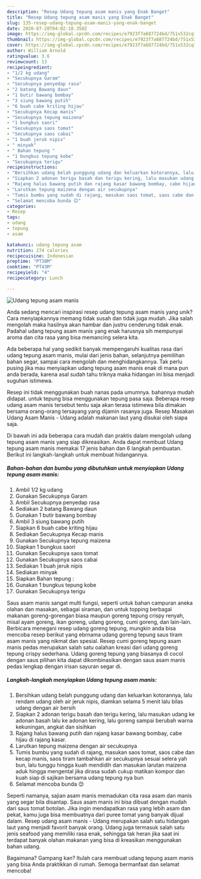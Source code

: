 ```yaml
---
description: "Resep Udang tepung asam manis yang Enak Banget"
title: "Resep Udang tepung asam manis yang Enak Banget"
slug: 135-resep-udang-tepung-asam-manis-yang-enak-banget
date: 2020-07-20T04:02:18.350Z
image: https://img-global.cpcdn.com/recipes/e7923f7a687724bd/751x532cq70/udang-tepung-asam-manis-foto-resep-utama.jpg
thumbnail: https://img-global.cpcdn.com/recipes/e7923f7a687724bd/751x532cq70/udang-tepung-asam-manis-foto-resep-utama.jpg
cover: https://img-global.cpcdn.com/recipes/e7923f7a687724bd/751x532cq70/udang-tepung-asam-manis-foto-resep-utama.jpg
author: William Arnold
ratingvalue: 3.6
reviewcount: 13
recipeingredient:
- "1/2 kg udang"
- "Secukupnya Garam"
- "Secukupnya penyedap rasa"
- "2 batang Bawang daun"
- "1 butir bawang bombay"
- "3 siung bawang putih"
- "6 buah cabe kriting hijau"
- "Secukupnya Kecap manis"
- "Secukupnya tepung maizena"
- "1 bungkus saori"
- "Secukupnya saos tomat"
- "Secukupnya saos cabai"
- "1 buah jeruk nipis"
- " minyak"
- " Bahan tepung "
- "1 bungkus tepung kobe"
- "Secukupnya terigu"
recipeinstructions:
- "Bersihkan udang belah punggung udang dan keluarkan kotorannya, lalu rendam udang oleh air jeruk nipis, diamkan selama 5 menit lalu bilas udang dengan air bersih"
- "Siapkan 2 adonan terigu basah dan terigu kering, lalu masukan udang ke adonan basah lalu ke adonan kering, lalu goreng sampai berubah warna kekuningan, angkat dan sisihkan"
- "Rajang halus bawang putih dan rajang kasar bawang bombay, cabe hijau di rajang kasar."
- "Larutkan tepung maizena dengan air secukupnya"
- "Tumis bumbu yang sudah di rajang, masukan saos tomat, saos cabe dan kecap manis, saos tiram tambahkan air secukupnya sesuai selera yah bun, lalu tunggu hingga kuah mendidih dan masukan larutan maizena aduk hingga mengental jika dirasa sudah cukup matikan kompor dan kuah siap di sajikan bersama udang tepung nya bun"
- "Selamat mencoba bunda 😊"
categories:
- Resep
tags:
- udang
- tepung
- asam

katakunci: udang tepung asam 
nutrition: 274 calories
recipecuisine: Indonesian
preptime: "PT38M"
cooktime: "PT43M"
recipeyield: "4"
recipecategory: Lunch

---
```



![Udang tepung asam manis](https://img-global.cpcdn.com/recipes/e7923f7a687724bd/751x532cq70/udang-tepung-asam-manis-foto-resep-utama.jpg)

Anda sedang mencari inspirasi resep udang tepung asam manis yang unik? Cara menyiapkannya memang tidak susah dan tidak juga mudah. Jika salah mengolah maka hasilnya akan hambar dan justru cenderung tidak enak. Padahal udang tepung asam manis yang enak harusnya sih mempunyai aroma dan cita rasa yang bisa memancing selera kita.

Ada beberapa hal yang sedikit banyak mempengaruhi kualitas rasa dari udang tepung asam manis, mulai dari jenis bahan, selanjutnya pemilihan bahan segar, sampai cara mengolah dan menghidangkannya. Tak perlu pusing jika mau menyiapkan udang tepung asam manis enak di mana pun anda berada, karena asal sudah tahu triknya maka hidangan ini bisa menjadi suguhan istimewa.

Resep ini tidak menggunakan buah nanas pada umumnya. bahannya mudah didapat. untuk tepung bisa menggunakan tepung pasa saja. Beberapa resep udang asam manis tersebut tentu saja akan terasa istimewa bila dimakan bersama orang-orang tersayang yang dijamin rasanya juga. Resep Masakan Udang Asam Manis - Udang adalah makanan laut yang disukai oleh siapa saja.


Di bawah ini ada beberapa cara mudah dan praktis dalam mengolah udang tepung asam manis yang siap dikreasikan. Anda dapat membuat Udang tepung asam manis memakai 17 jenis bahan dan 6 langkah pembuatan. Berikut ini langkah-langkah untuk membuat hidangannya.

<!--inarticleads1-->

##### Bahan-bahan dan bumbu yang dibutuhkan untuk menyiapkan Udang tepung asam manis:

1. Ambil 1/2 kg udang
1. Gunakan Secukupnya Garam
1. Ambil Secukupnya penyedap rasa
1. Sediakan 2 batang Bawang daun
1. Gunakan 1 butir bawang bombay
1. Ambil 3 siung bawang putih
1. Siapkan 6 buah cabe kriting hijau
1. Sediakan Secukupnya Kecap manis
1. Gunakan Secukupnya tepung maizena
1. Siapkan 1 bungkus saori
1. Gunakan Secukupnya saos tomat
1. Gunakan Secukupnya saos cabai
1. Sediakan 1 buah jeruk nipis
1. Sediakan  minyak
1. Siapkan  Bahan tepung :
1. Gunakan 1 bungkus tepung kobe
1. Gunakan Secukupnya terigu


Saus asam manis sangat multi fungsi, seperti untuk bahan campuran aneka olahan dan masakan, sebagai siraman, dan untuk topping berbagai makanan goreng-gorengan biasa maupun goreng tepung crispy renyah, misal ayam goreng, ikan goreng, udang goreng, cumi goreng, dan lain-lain. Berbicara menegani resep udang goreng tepung, mungkin anda bisa mencoba resep berikut yang ebrnama udang goreng tepung saus tiram asam manis yang nikmat dan spesial. Resep cumi goreng tepung asam manis pedas merupakan salah satu oalahan kreasi dari udang goreng tepung crispy sederhana. Udang goreng tepung yang biasanya di cocol dengan saus pilihan kita dapat dikombinasikan dengan saus asam manis pedas lengkap dengan irisan sayuran segar di. 

<!--inarticleads2-->

##### Langkah-langkah menyiapkan Udang tepung asam manis:

1. Bersihkan udang belah punggung udang dan keluarkan kotorannya, lalu rendam udang oleh air jeruk nipis, diamkan selama 5 menit lalu bilas udang dengan air bersih
1. Siapkan 2 adonan terigu basah dan terigu kering, lalu masukan udang ke adonan basah lalu ke adonan kering, lalu goreng sampai berubah warna kekuningan, angkat dan sisihkan
1. Rajang halus bawang putih dan rajang kasar bawang bombay, cabe hijau di rajang kasar.
1. Larutkan tepung maizena dengan air secukupnya
1. Tumis bumbu yang sudah di rajang, masukan saos tomat, saos cabe dan kecap manis, saos tiram tambahkan air secukupnya sesuai selera yah bun, lalu tunggu hingga kuah mendidih dan masukan larutan maizena aduk hingga mengental jika dirasa sudah cukup matikan kompor dan kuah siap di sajikan bersama udang tepung nya bun
1. Selamat mencoba bunda 😊


Seperti namanya, sajian asam manis memadukan cita rasa asam dan manis yang segar bila disantap. Saus asam manis ini bisa dibuat dengan mudah dari saus tomat botolan. Jika ingin mendapatkan rasa yang lebih asam dan pekat, kamu juga bisa membuatnya dari puree tomat yang banyak dijual dalam. Resep udang asam manis - Udang merupakan salah satu hidangan laut yang menjadi favorit banyak orang. Udang juga termasuk salah satu jenis seafood yang memiliki rasa enak, sehingga tak heran jika saat ini terdapat banyak olahan makanan yang bisa di kreasikan menggunakan bahan udang. 

Bagaimana? Gampang kan? Itulah cara membuat udang tepung asam manis yang bisa Anda praktikkan di rumah. Semoga bermanfaat dan selamat mencoba!
